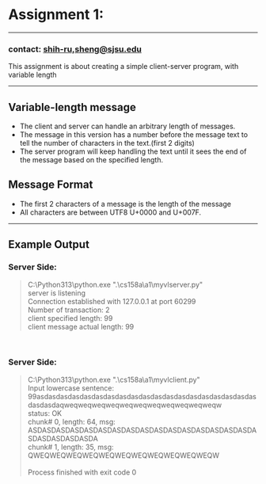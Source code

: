 <div>
    <h1>Assignment 1: </h1>
    <hr>
    <h3>contact: <u>shih-ru,sheng@sjsu.edu</u></h3>
    <p>This assignment is about creating a simple client-server
    program, with variable length
    </p>
    <hr>
    <h2>Variable-length message</h2>
    <ul>
        <li>The client and server can handle an arbitrary length of messages.</li>
        <li>The message in this version has a number 
            before the message text to tell the number of characters in the 
            text.(first 2 digits)</li>
        <li>The server program will keep handling the text until it sees the end of the message based on the specified length.</li>
    </ul>
    <h2>Message Format</h2>
    <ul>
        <li>The first 2 characters of a message is the length of the message</li>
        <li>All characters are between UTF8 U+0000 and U+007F.</li>
    </ul>
    <hr>
    <div>
        <h2>Example Output</h2>
        <h3>Server Side:</h3>
        <blockquote>
            C:\Python313\python.exe ".\cs158a\a1\myvlserver.py"<br>
            server is listening<br>
            Connection established with 127.0.0.1 at port 60299<br>
            Number of transaction: 2<br>
            client specified length: 99<br>
            client message actual length: 99<br>
        </blockquote>
        <br>
        <h3>Server Side:</h3>
        <blockquote>
            C:\Python313\python.exe ".\cs158a\a1\myvlclient.py" <br>
            Input lowercase sentence:<br>99asdasdasdasdasdasdasdasdasdasdasdasdasdasdasdasdasdasdasdasdasdaqweqweqweqweqweqweqweqweqweqweqweqw<br>
            status: OK<br>
            chunk# 0, length: 64, msg: ASDASDASDASDASDASDASDASDASDASDASDASDASDASDASDASDASDASDASDASDASDA<br>
            chunk# 1, length: 35, msg: QWEQWEQWEQWEQWEQWEQWEQWEQWEQWEQWEQW<br>
            <br>
            Process finished with exit code 0<br>
        </blockquote>
    </div>

</div>
